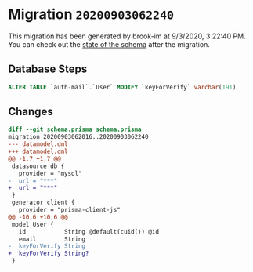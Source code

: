 # Migration `20200903062240`

This migration has been generated by brook-im at 9/3/2020, 3:22:40 PM.
You can check out the [state of the schema](./schema.prisma) after the migration.

## Database Steps

```sql
ALTER TABLE `auth-mail`.`User` MODIFY `keyForVerify` varchar(191)
```

## Changes

```diff
diff --git schema.prisma schema.prisma
migration 20200903062016..20200903062240
--- datamodel.dml
+++ datamodel.dml
@@ -1,7 +1,7 @@
 datasource db {
   provider = "mysql"
-  url = "***"
+  url = "***"
 }
 generator client {
   provider = "prisma-client-js"
@@ -10,6 +10,6 @@
 model User {
   id           String @default(cuid()) @id
   email        String
-  keyForVerify String
+  keyForVerify String?
 }
```


